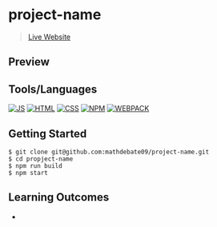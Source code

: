 # project-name

> [Live Website](https://mathdebate09.github.io/propject-name/)

## Preview

## Tools/Languages

[![JS](https://img.shields.io/badge/-JAVASCRIPT-000?style=for-the-badge&logo=javascript&logoColor=F0DB4F)](#) [![HTML](https://img.shields.io/badge/-HTML-000?style=for-the-badge&logo=html5)](#) [![CSS](https://img.shields.io/badge/-CSS-000?style=for-the-badge&logo=css3&logoColor=1572B6)](#)
[![NPM](https://img.shields.io/badge/-npm-000?style=for-the-badge&logo=npm)](#) [![WEBPACK](https://img.shields.io/badge/-WEBPACK-000?style=for-the-badge&logo=WEBPACK)](#)

## Getting Started

```
$ git clone git@github.com:mathdebate09/project-name.git
$ cd propject-name
$ npm run build
$ npm start
```

## Learning Outcomes

-
